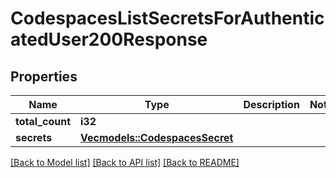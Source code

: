 # CodespacesListSecretsForAuthenticatedUser200Response

## Properties

Name | Type | Description | Notes
------------ | ------------- | ------------- | -------------
**total_count** | **i32** |  | 
**secrets** | [**Vec<models::CodespacesSecret>**](codespaces-secret.md) |  | 

[[Back to Model list]](../README.md#documentation-for-models) [[Back to API list]](../README.md#documentation-for-api-endpoints) [[Back to README]](../README.md)


